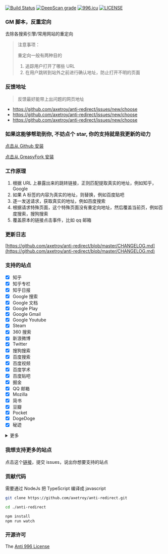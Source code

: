 [![Build Status](https://github.com/axetroy/anti-redirect/workflows/build/badge.svg)](https://github.com/axetroy/anti-redirect/actions)
[![DeepScan grade](https://deepscan.io/api/teams/5773/projects/7595/branches/79869/badge/grade.svg)](https://deepscan.io/dashboard#view=project&tid=5773&pid=7595&bid=79869)
[![996.icu](https://img.shields.io/badge/link-996.icu-red.svg)](https://996.icu)
[![LICENSE](https://img.shields.io/badge/license-Anti%20996-blue.svg)](https://github.com/996icu/996.ICU/blob/master/LICENSE)

### GM 脚本，反重定向

去除各搜索引擎/常用网站的重定向

> 注意事项：
>
> 重定向一般有两种目的
> 1. 追踪用户打开了哪些 URL
> 2. 在用户跳转到站外之前进行确认地址，防止打开不明的页面

### 反馈地址

> 反馈最好能带上出问题的网页地址

- https://github.com/axetroy/anti-redirect/issues/new/choose
- https://github.com/axetroy/anti-redirect/issues/new/choose
- https://github.com/axetroy/anti-redirect/issues/new/choose

### 如果这能够帮助到你, 不妨点个 star, 你的支持就是我更新的动力

[点击从 Github 安装](https://github.com/axetroy/anti-redirect/raw/gh-pages/anti-redirect.user.js)

[点击从 GreasyFork 安装](https://greasyfork.org/scripts/11915-anti-redirect-typescript/code/anti-redirect.user.js)

### 工作原理

1.  根据 URL 上暴露出来的跳转链接，正则匹配提取真实的地址，例如知乎，Google
2.  如果 A 标签的内容为真实的地址，则替换，例如百度贴吧
3.  逐一发送请求，获取真实的地址，例如百度搜索
4.  根据请求特殊页面，这个特殊页面没有重定向地址，然后覆盖当前页，例如百度搜索，搜狗搜索
5.  覆盖原本的链接点击事件，比如 qq 邮箱

### 更新日志

[https://github.com/axetroy/anti-redirect/blob/master/CHANGELOG.md](https://github.com/axetroy/anti-redirect/blob/master/CHANGELOG.md)

### 支持的站点

- [x] 知乎
- [x] 知乎专栏
- [x] 知乎日报
- [x] Google 搜索
- [x] Google 文档
- [x] Google Play
- [x] Google Gmail
- [x] Google Youtube
- [x] Steam
- [x] 360 搜索
- [x] 新浪微博
- [x] Twitter
- [x] 搜狗搜索
- [x] 百度搜索
- [x] 百度视频
- [x] 百度学术
- [x] 百度贴吧
- [x] 掘金
- [x] QQ 邮箱
- [x] Mozilla
- [x] 简书
- [x] 豆瓣
- [x] Pocket
- [x] DogeDoge
- [x] 秘迹

<details><summary>更多</summary>

- [x] 51.ruyo.net

</details>

### 我想支持更多的站点

点击这个[链接](https://github.com/axetroy/anti-redirect/issues/new)，提交 issues，说出你想要支持的站点

### 贡献代码

需要通过 NodeJs 把 TypeScript 编译成 javascript

```bash
git clone https://github.com/axetroy/anti-redirect.git

cd ./anti-redirect

npm install
npm run watch
```

### 开源许可

The [Anti 996 License](https://github.com/axetroy/anti-redirect/blob/master/LICENSE)
